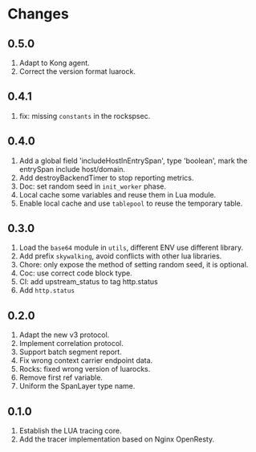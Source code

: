 # Changes

## 0.5.0

1. Adapt to Kong agent.
2. Correct the version format luarock.

## 0.4.1

1. fix: missing `constants` in the rockspsec.

## 0.4.0

1. Add a global field 'includeHostInEntrySpan', type 'boolean', mark the entrySpan include host/domain.
2. Add destroyBackendTimer to stop reporting metrics.
3. Doc: set random seed in `init_worker` phase.
4. Local cache some variables and reuse them in Lua module. 
5. Enable local cache and use `tablepool` to reuse the temporary table.

## 0.3.0

1. Load the `base64` module in `utils`, different ENV use different library.
2. Add prefix `skywalking`, avoid conflicts with other lua libraries.
3. Chore: only expose the method of setting random seed, it is optional.
4. Coc: use correct code block type.
5. CI: add upstream_status to tag http.status
6. Add `http.status`

## 0.2.0

1. Adapt the new v3 protocol.
2. Implement correlation protocol.
3. Support batch segment report.
4. Fix wrong context carrier endpoint data.
5. Rocks: fixed wrong version of luarocks.
6. Remove first ref variable.
7. Uniform the SpanLayer type name.

## 0.1.0

1. Establish the LUA tracing core.
2. Add the tracer implementation based on Nginx OpenResty.
